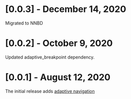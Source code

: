 # [0.0.3] - December 14, 2020

Migrated to NNBD

# [0.0.2] - October 9, 2020

Updated adaptive_breakpoint dependency.

# [0.0.1] - August 12, 2020

The initial release adds [adaptive navigation](https://material.io/design/layout/responsive-layout-grid.html#ui-regions)
